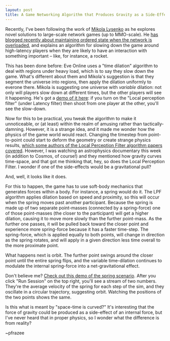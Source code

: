 ```yaml
---
layout: post
title: A Game Networking Algorithm that Produces Gravity as a Side-Effect
---
```


Recently, I've been following the work of [Mikola Lysenko](https://twitter.com/MikolaLysenko) as he explores novel solutions to large-scale network games (up to MMO-scale). He [has blogged recently about maintaining ordered state when the network is overloaded](http://0fps.net/2014/02/26/replication-in-networked-games-spacetime-consistency-part-3/), and explains an algorithm for slowing down the game around high-latency players when they are likely to have an interaction with something important &ndash; like, for instance, a rocket.

This has been done before: Eve Online uses a "time dilation" algorithm to deal with regions under heavy load, which is to say they slow down the game. What's different about them and Mikola's suggestion is that they segment the universe into regions, then apply the dilation uniformly to everone there. Mikola is suggesting one universe with *variable* dilation: not only will players slow down at different times, but the other players will see it happening. He's got a [demo of it here](http://mikolalysenko.github.io/local-perception-filter-demo/): if you turn on the "Local perception filter" (under Latency filter) then shoot from one player at the other, you'll see the slow-down.

Now for this to be practical, you tweak the algorithm to make it unnoticeable, or (at least) within the realm of amusing rather than tactically-damning. However, it is a strange idea, and it made me wonder how the physics of the game world would react. Changing the timestep from point-to-point could start to deform the geometry or create strange physics results, [which some authors of the Local Perception Filter algorithm papers covered](http://citeseerx.ist.psu.edu/viewdoc/download?doi=10.1.1.43.9080&rep=rep1&type=pdf). However, I was watching an astrophysics documentary this week (in addition to Cosmos, of course!) and they mentioned how gravity curves time-space, and that got me thinking that, hey, so does the Local Perception Filter. I wonder if one of the side-effects would be a gravitational pull?

And, well, it looks like it does.

For this to happen, the game has to use soft-body mechanics that generates forces within a body. For instance, a spring would do it. The LPF algorithm applies dilation based on speed and proximity, so this will occur when the spring moves past another participant. Because the spring is made up of two separate point-masses (connected by a spring-force) one of those point-masses (the closer to the participant) will get a higher dilation, causing it to move more slowly than the further point-mass. As the further one passes, it will be pulled back toward the closer point and experience more spring-force because it has a faster time-step. The spring-force, which is applied equally to both points, will change in direction as the spring rotates, and will apply in a given direction less time overall to the more proximate point.

What happens next is orbit. The further point swings around the closer point until the entire spring flips, and the variable time-dilation continues to modulate the internal spring-force into a net-gravitational effect.

Don't believe me? [Check out this demo of the spring scenario](http://repl.it/Pvh/1). After you click "Run Session" on the top right, you'll see a stream of two numbers. They're the average velocity of the spring for each step of the sim, and they oscillate in a circular trajectory, suggesting orbit. Watching the positions of the two points shows the same.

Is this what is meant by "space-time is curved?" It's interesting that the force of gravity could be produced as a side-effect of an internal force, but I've never heard that in proper physics, so I wonder what the difference is from reality?

~pfrazee